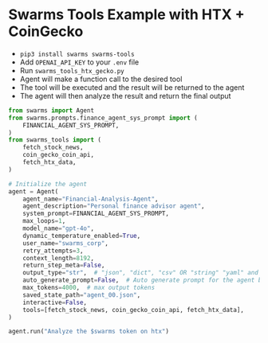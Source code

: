 # Swarms Tools Example with HTX + CoinGecko

- `pip3 install swarms swarms-tools`
- Add `OPENAI_API_KEY` to your `.env` file
- Run `swarms_tools_htx_gecko.py`
- Agent will make a function call to the desired tool
- The tool will be executed and the result will be returned to the agent
- The agent will then analyze the result and return the final output


```python
from swarms import Agent
from swarms.prompts.finance_agent_sys_prompt import (
    FINANCIAL_AGENT_SYS_PROMPT,
)
from swarms_tools import (
    fetch_stock_news,
    coin_gecko_coin_api,
    fetch_htx_data,
)

# Initialize the agent
agent = Agent(
    agent_name="Financial-Analysis-Agent",
    agent_description="Personal finance advisor agent",
    system_prompt=FINANCIAL_AGENT_SYS_PROMPT,
    max_loops=1,
    model_name="gpt-4o",
    dynamic_temperature_enabled=True,
    user_name="swarms_corp",
    retry_attempts=3,
    context_length=8192,
    return_step_meta=False,
    output_type="str",  # "json", "dict", "csv" OR "string" "yaml" and
    auto_generate_prompt=False,  # Auto generate prompt for the agent based on name, description, and system prompt, task
    max_tokens=4000,  # max output tokens
    saved_state_path="agent_00.json",
    interactive=False,
    tools=[fetch_stock_news, coin_gecko_coin_api, fetch_htx_data],
)

agent.run("Analyze the $swarms token on htx")
```